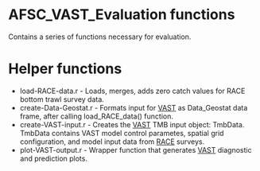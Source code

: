 # AFSC_VAST_Evaluation functions
Contains a series of functions necessary for evaluation.


Helper functions
=============
* load-RACE-data.r - Loads, merges, adds zero catch values for RACE bottom trawl survey data.
* create-Data-Geostat.r - Formats input for [VAST](https://github.com/James-Thorson/VAST) as Data_Geostat data frame,
                              after calling load_RACE_data() function. 
* create-VAST-input.r - Creates the [VAST](https://github.com/James-Thorson/VAST) TMB input object: TmbData. 
                            TmbData contains VAST model control parametes, spatial grid configuration, and model input data from
                            [RACE](https://www.afsc.noaa.gov/RACE/groundfish/bottom%20trawl%20surveys.php) surveys.
* plot-VAST-output.r - Wrapper function that generates [VAST](https://github.com/James-Thorson/VAST) diagnostic and prediction plots.
